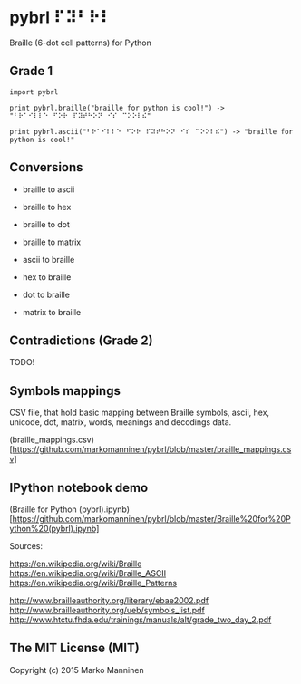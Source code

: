 # pybrl ⠏⠽⠃⠗⠇

Braille (6-dot cell patterns) for Python

## Grade 1

	import pybrl

	print pybrl.braille("braille for python is cool!") -> "⠃⠗⠁⠊⠇⠇⠑⠀⠋⠕⠗⠀⠏⠽⠞⠓⠕⠝⠀⠊⠎⠀⠉⠕⠕⠇⠮"

	print pybrl.ascii("⠃⠗⠁⠊⠇⠇⠑⠀⠋⠕⠗⠀⠏⠽⠞⠓⠕⠝⠀⠊⠎⠀⠉⠕⠕⠇⠮") -> "braille for python is cool!"

## Conversions

- braille to ascii
- braille to hex
- braille to dot
- braille to matrix

- ascii to braille
- hex to braille
- dot to braille
- matrix to braille

## Contradictions (Grade 2)

TODO!

## Symbols mappings

CSV file, that hold basic mapping between Braille symbols, ascii, hex, unicode, dot, matrix, words, meanings and decodings data.

(braille_mappings.csv)[https://github.com/markomanninen/pybrl/blob/master/braille_mappings.csv]

## IPython notebook demo

(Braille for Python (pybrl).ipynb)[https://github.com/markomanninen/pybrl/blob/master/Braille%20for%20Python%20(pybrl).ipynb]

Sources:

https://en.wikipedia.org/wiki/Braille
https://en.wikipedia.org/wiki/Braille_ASCII
https://en.wikipedia.org/wiki/Braille_Patterns

http://www.brailleauthority.org/literary/ebae2002.pdf
http://www.brailleauthority.org/ueb/symbols_list.pdf
http://www.htctu.fhda.edu/trainings/manuals/alt/grade_two_day_2.pdf 

## The MIT License (MIT)

Copyright (c) 2015 Marko Manninen